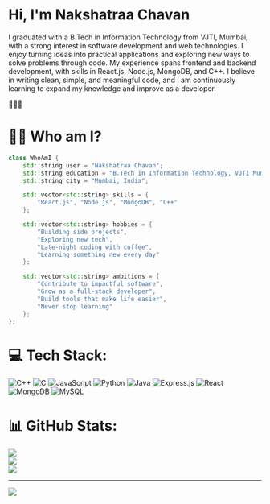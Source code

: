 
# Hi, I'm Nakshatraa Chavan  

I graduated with a B.Tech in Information Technology from VJTI, Mumbai, with a strong interest in software development and web technologies. I enjoy turning ideas into practical applications and exploring new ways to solve problems through code. My experience spans frontend and backend development, with skills in React.js, Node.js, MongoDB, and C++. I believe in writing clean, simple, and meaningful code, and I am continuously learning to expand my knowledge and improve as a developer.  

🍉🍉🍉
# 👩‍💻 Who am I?  

```cpp
class WhoAmI {
    std::string user = "Nakshatraa Chavan";
    std::string education = "B.Tech in Information Technology, VJTI Mumbai";
    std::string city = "Mumbai, India";

    std::vector<std::string> skills = {
        "React.js", "Node.js", "MongoDB", "C++"
    };

    std::vector<std::string> hobbies = {
        "Building side projects",
        "Exploring new tech",
        "Late-night coding with coffee",
        "Learning something new every day"
    };

    std::vector<std::string> ambitions = {
        "Contribute to impactful software",
        "Grow as a full-stack developer",
        "Build tools that make life easier",
        "Never stop learning"
    };
};

```

# 💻 Tech Stack:
![C++](https://img.shields.io/badge/c++-%2300599C.svg?style=for-the-badge&logo=c%2B%2B&logoColor=white) ![C](https://img.shields.io/badge/c-%2300599C.svg?style=for-the-badge&logo=c&logoColor=white) ![JavaScript](https://img.shields.io/badge/javascript-%23323330.svg?style=for-the-badge&logo=javascript&logoColor=%23F7DF1E) ![Python](https://img.shields.io/badge/python-3670A0?style=for-the-badge&logo=python&logoColor=ffdd54) ![Java](https://img.shields.io/badge/java-%23ED8B00.svg?style=for-the-badge&logo=openjdk&logoColor=white) ![Express.js](https://img.shields.io/badge/express.js-%23404d59.svg?style=for-the-badge&logo=express&logoColor=%2361DAFB) ![React](https://img.shields.io/badge/react-%2320232a.svg?style=for-the-badge&logo=react&logoColor=%2361DAFB) ![MongoDB](https://img.shields.io/badge/MongoDB-%234ea94b.svg?style=for-the-badge&logo=mongodb&logoColor=white) ![MySQL](https://img.shields.io/badge/mysql-4479A1.svg?style=for-the-badge&logo=mysql&logoColor=white)
# 📊 GitHub Stats:
![](https://github-readme-stats.vercel.app/api?username=nakshatraachavan&theme=shadow_green&hide_border=false&include_all_commits=true&count_private=true)<br/>
![](https://nirzak-streak-stats.vercel.app/?user=nakshatraachavan&theme=shadow_green&hide_border=false)<br/>
![](https://github-readme-stats.vercel.app/api/top-langs/?username=nakshatraachavan&theme=shadow_green&hide_border=false&include_all_commits=true&count_private=true&layout=compact)

---
[![](https://visitcount.itsvg.in/api?id=nakshatraachavan&icon=0&color=0)](https://visitcount.itsvg.in)
